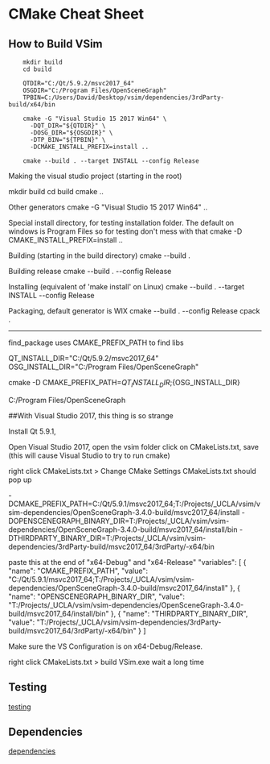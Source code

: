 # CMake Cheat Sheet

## How to Build VSim

```
	mkdir build
	cd build

	QTDIR="C:/Qt/5.9.2/msvc2017_64"
	OSGDIR="C:/Program Files/OpenSceneGraph"
	TPBIN=C:/Users/David/Desktop/vsim/dependencies/3rdParty-build/x64/bin

	cmake -G "Visual Studio 15 2017 Win64" \
	  -DQT_DIR="${QTDIR}" \
	  -DOSG_DIR="${OSGDIR}" \
	  -DTP_BIN="${TPBIN}" \
	  -DCMAKE_INSTALL_PREFIX=install ..

	cmake --build . --target INSTALL --config Release
```

Making the visual studio project (starting in the root)

mkdir build
cd build
cmake ..

Other generators
cmake -G "Visual Studio 15 2017 Win64" ..

Special install directory, for testing installation folder.
The default on windows is Program Files so for testing don't mess with that
cmake -D CMAKE_INSTALL_PREFIX=install ..

Building (starting in the build directory)
cmake --build .

Building release
cmake --build . --config Release

Installing (equivalent of 'make install' on Linux)
cmake --build . --target INSTALL --config Release

Packaging, default generator is WIX
cmake --build . --config Release
cpack .


--------------

find_package uses CMAKE_PREFIX_PATH to find libs

QT_INSTALL_DIR="C:/Qt/5.9.2/msvc2017_64"
OSG_INSTALL_DIR="C:/Program Files/OpenSceneGraph"

cmake -D CMAKE_PREFIX_PATH=${QT_INSTALL_DIR};${OSG_INSTALL_DIR}

C:/Program Files/OpenSceneGraph


##With Visual Studio 2017, this thing is so strange

Install Qt 5.9.1,

Open Visual Studio 2017, open the vsim folder
click on CMakeLists.txt, save (this will cause Visual Studio to try to run cmake)

right click CMakeLists.txt > Change CMake Settings
CMakeLists.txt should pop up

  -DCMAKE_PREFIX_PATH=C:/Qt/5.9.1/msvc2017_64;T:/Projects/_UCLA/vsim/vsim-dependencies/OpenSceneGraph-3.4.0-build/msvc2017_64/install
  -DOPENSCENEGRAPH_BINARY_DIR=T:/Projects/_UCLA/vsim/vsim-dependencies/OpenSceneGraph-3.4.0-build/msvc2017_64/install/bin
  -DTHIRDPARTY_BINARY_DIR=T:/Projects/_UCLA/vsim/vsim-dependencies/3rdParty-build/msvc2017_64/3rdParty/-x64/bin

paste this at the end of "x64-Debug" and "x64-Release"
        "variables": [
          {
            "name": "CMAKE_PREFIX_PATH",
            "value": "C:/Qt/5.9.1/msvc2017_64;T:/Projects/_UCLA/vsim/vsim-dependencies/OpenSceneGraph-3.4.0-build/msvc2017_64/install"
          },
          {
            "name": "OPENSCENEGRAPH_BINARY_DIR",
            "value": "T:/Projects/_UCLA/vsim/vsim-dependencies/OpenSceneGraph-3.4.0-build/msvc2017_64/install/bin"
          },
          {
            "name": "THIRDPARTY_BINARY_DIR",
            "value": "T:/Projects/_UCLA/vsim/vsim-dependencies/3rdParty-build/msvc2017_64/3rdParty/-x64/bin"
          }
        ]

Make sure the VS Configuration is on x64-Debug/Release.

right click CMakeLists.txt > build VSim.exe
wait a long time


## Testing

[testing](testing.md)


## Dependencies

[dependencies](dependencies.md)

